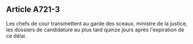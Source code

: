 Article A721-3
----
Les chefs de cour transmettent au garde des sceaux, ministre de la justice, les
dossiers de candidature au plus tard quinze jours après l'expiration de ce
délai.
